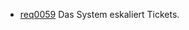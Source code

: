 * [req0059](https://github.com/PolitAktiv/politaktiv-requirements/tree/master/de/requirements/req0059.md) Das System eskaliert Tickets.

